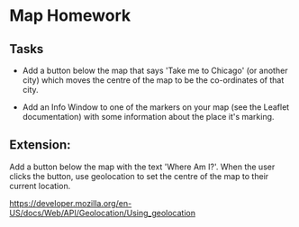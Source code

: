 # Map Homework

## Tasks

- Add a button below the map that says 'Take me to Chicago' (or another city) which moves the centre of the map to be the co-ordinates of that city.

- Add an Info Window to one of the markers on your map (see the Leaflet documentation) with some information about the place it's marking.

## Extension:

Add a button below the map with the text 'Where Am I?'. When the user clicks the button, use geolocation to set the centre of the map to their current location.

https://developer.mozilla.org/en-US/docs/Web/API/Geolocation/Using_geolocation

